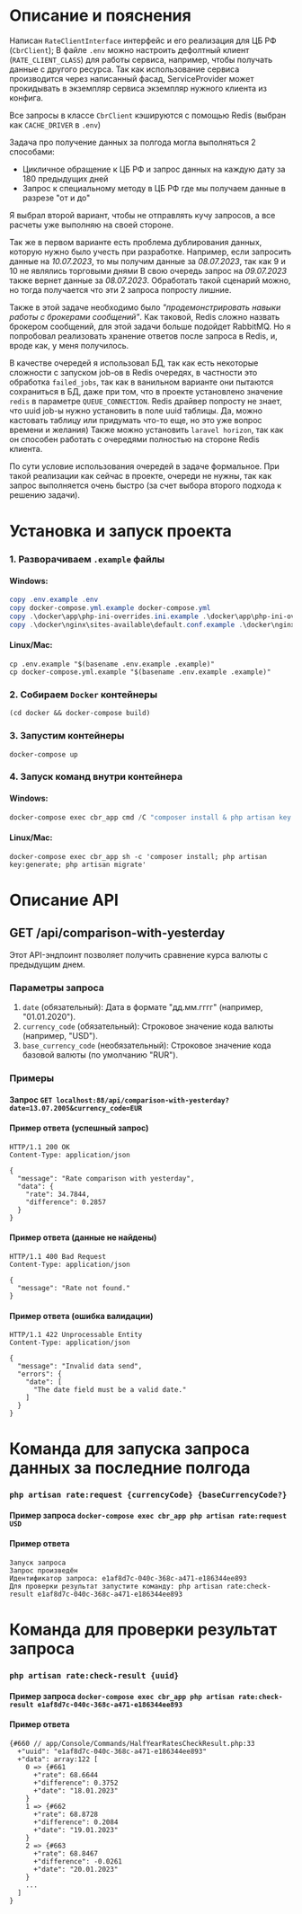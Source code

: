 # Описание и пояснения

Написан `RateClientInterface` интерфейс и его реализация для ЦБ РФ (`CbrClient`);
В файле `.env` можно настроить дефолтный клиент (`RATE_CLIENT_CLASS`) для работы сервиса, например, чтобы получать данные с другого ресурса.
Так как использование сервиса производится через написанный фасад, ServiceProvider может прокидывать в экземпляр сервиса экземпляр нужного клиента из конфига.

Все запросы в классе `CbrClient` кэшируются с помощью Redis (выбран как `CACHE_DRIVER` в `.env`)

Задача про получение данных за полгода могла выполняться 2 способами:
* Цикличное обращение к ЦБ РФ и запрос данных на каждую дату за 180 предыдущих дней
* Запрос к специальному методу в ЦБ РФ где мы получаем данные в разрезе "от и до"

Я выбрал второй вариант, чтобы не отправлять кучу запросов, а все расчеты уже выполняю на своей стороне.

Так же в первом варианте есть проблема дублирования данных, которую нужно было учесть при разработке.
Например, если запросить данные на _10.07.2023_, то мы получим данные за _08.07.2023_, так как 9 и 10 не являлись торговыми днями
В свою очередь запрос на _09.07.2023_ также вернет данные за _08.07.2023_.
Обработать такой сценарий можно, но тогда получается что эти 2 запроса попросту лишние.

Также в этой задаче необходимо было _"продемонстрировать навыки работы с брокерами сообщений"_.
Как таковой, Redis сложно назвать брокером сообщений, для этой задачи больше подойдет RabbitMQ.
Но я попробовал реализовать хранение ответов после запроса в Redis, и, вроде как, у меня получилось.

В качестве очередей я использовал БД, так как есть некоторые сложности с запуском job-ов в Redis очередях, 
в частности это обработка `failed_jobs`, так как в ванильном варианте они пытаются сохраниться в БД, даже при том,
что в проекте установлено значение `redis` в параметре `QUEUE_CONNECTION`. Redis драйвер попросту не знает,
что uuid job-ы нужно установить в поле uuid таблицы. Да, можно кастовать таблицу или придумать что-то еще, но это уже вопрос времени и желания)
Также можно установить `laravel horizon`, так как он способен работать с очередями полностью на стороне Redis клиента.

По сути условие использования очередей в задаче формальное.
При такой реализации как сейчас в проекте, очереди не нужны,
так как запрос выполняется очень быстро (за счет выбора второго подхода к решению задачи).

# Установка и запуск проекта

### 1. Разворачиваем `.example` файлы
#### Windows:
```powershell
copy .env.example .env
copy docker-compose.yml.example docker-compose.yml
copy .\docker\app\php-ini-overrides.ini.example .\docker\app\php-ini-overrides.ini
copy .\docker\nginx\sites-available\default.conf.example .\docker\nginx\sites-available\default.conf
```
#### Linux/Mac:
```
cp .env.example "$(basename .env.example .example)"
cp docker-compose.yml.example "$(basename .env.example .example)"
```

### 2. Собираем `Docker` контейнеры
```
(cd docker && docker-compose build)
```

### 3. Запустим контейнеры
```
docker-compose up
```

### 4. Запуск команд внутри контейнера
#### Windows:
```powershell
docker-compose exec cbr_app cmd /C "composer install & php artisan key:generate & php artisan migrate"
```
#### Linux/Mac:
```
docker-compose exec cbr_app sh -c 'composer install; php artisan key:generate; php artisan migrate'
```

# Описание API
## GET /api/comparison-with-yesterday
Этот API-эндпоинт позволяет получить сравнение курса валюты с предыдущим днем.
### Параметры запроса
1. `date` (обязательный): Дата в формате "дд.мм.гггг" (например, "01.01.2020").
2. `currency_code` (обязательный): Строковое значение кода валюты (например, "USD").
3. `base_currency_code` (необязательный): Строковое значение кода базовой валюты (по умолчанию "RUR").

### Примеры
#### Запрос `GET localhost:88/api/comparison-with-yesterday?date=13.07.2005&currency_code=EUR`
#### Пример ответа (успешный запрос)
```
HTTP/1.1 200 OK
Content-Type: application/json

{
  "message": "Rate comparison with yesterday",
  "data": {
    "rate": 34.7844,
    "difference": 0.2857
  }
}
```
#### Пример ответа (данные не найдены)
```
HTTP/1.1 400 Bad Request
Content-Type: application/json

{
  "message": "Rate not found."
}
```
#### Пример ответа (ошибка валидации)
```
HTTP/1.1 422 Unprocessable Entity
Content-Type: application/json

{
  "message": "Invalid data send",
  "errors": {
    "date": [
      "The date field must be a valid date."
    ]
  }
}
```

# Команда для запуска запроса данных за последние полгода
### `php artisan rate:request {currencyCode} {baseCurrencyCode?}`
#### Пример запроса ```docker-compose exec cbr_app php artisan rate:request USD```
#### Пример ответа
```
Запуск запроса
Запрос произведён
Идентификатор запроса: e1af8d7c-040c-368c-a471-e186344ee893
Для проверки результат запустите команду: php artisan rate:check-result e1af8d7c-040c-368c-a471-e186344ee893
```

# Команда для проверки результат запроса
### `php artisan rate:check-result {uuid}`
#### Пример запроса ```docker-compose exec cbr_app php artisan rate:check-result e1af8d7c-040c-368c-a471-e186344ee893```
#### Пример ответа
```
{#660 // app/Console/Commands/HalfYearRatesCheckResult.php:33
  +"uuid": "e1af8d7c-040c-368c-a471-e186344ee893"
  +"data": array:122 [
    0 => {#661
      +"rate": 68.6644
      +"difference": 0.3752
      +"date": "18.01.2023"
    }
    1 => {#662
      +"rate": 68.8728
      +"difference": 0.2084
      +"date": "19.01.2023"
    }
    2 => {#663
      +"rate": 68.8467
      +"difference": -0.0261
      +"date": "20.01.2023"
    }
    ...
  ]
}
```
